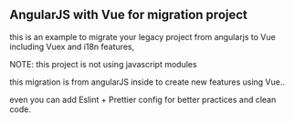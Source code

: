## AngularJS with Vue for migration project
this is an example to migrate your legacy project from angularjs to Vue including Vuex and i18n features,

NOTE: this project is not using javascript modules

this migration is from angularJS inside to create new features using Vue..

even you can add Eslint + Prettier config for better practices and clean code.
